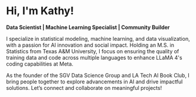 # Hi, I'm Kathy!  

**Data Scientist | Machine Learning Specialist | Community Builder**  

I specialize in statistical modeling, machine learning, and data visualization, with a passion for AI innovation and social impact. Holding an M.S. in Statistics from Texas A&M University, I focus on ensuring the quality of training data and code across multiple languages to enhance LLaMA 4's coding capabilities at Meta.  

As the founder of the SGV Data Science Group and LA Tech AI Book Club, I bring people together to explore advancements in AI and drive impactful solutions. Let’s connect and collaborate on meaningful projects!  
